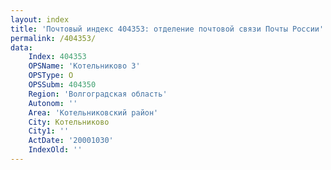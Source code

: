 ```yaml
---
layout: index
title: 'Почтовый индекс 404353: отделение почтовой связи Почты России'
permalink: /404353/
data:
    Index: 404353
    OPSName: 'Котельниково 3'
    OPSType: О
    OPSSubm: 404350
    Region: 'Волгоградская область'
    Autonom: ''
    Area: 'Котельниковский район'
    City: Котельниково
    City1: ''
    ActDate: '20001030'
    IndexOld: ''
---
```

